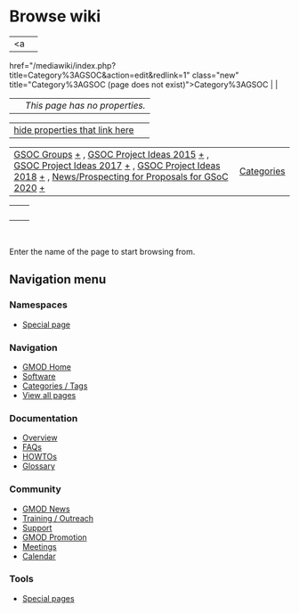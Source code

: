 



<span id="top"></span>




# <span dir="auto">Browse wiki</span>






|  |  |
|----|----|
| <a
href="/mediawiki/index.php?title=Category%3AGSOC&amp;action=edit&amp;redlink=1"
class="new"
title="Category%3AGSOC (page does not exist)">Category%3AGSOC</a> |  |

|     |                                |
|-----|--------------------------------|
|     | *This page has no properties.* |

<span id="smw_browse_incoming"></span>

|  |  |
|----|----|
| [hide properties that link here](/mediawiki/index.php?title=Special:Browse&offset=0&dir=out&article=Category%3AGSOC)  |  |

|  |  |
|----|----|
| <span class="smwb-ivalue">[GSOC Groups](/wiki/GSOC_Groups "GSOC Groups") <span class="smwbrowse">[+](/wiki/Special%3ABrowse/GSOC-20Groups "Special%3ABrowse/GSOC-20Groups")</span></span> , <span class="smwb-ivalue">[GSOC Project Ideas 2015](/wiki/GSOC_Project_Ideas_2015 "GSOC Project Ideas 2015") <span class="smwbrowse">[+](/wiki/Special%3ABrowse/GSOC-20Project-20Ideas-202015 "Special%3ABrowse/GSOC-20Project-20Ideas-202015")</span></span> , <span class="smwb-ivalue">[GSOC Project Ideas 2017](/wiki/GSOC_Project_Ideas_2017 "GSOC Project Ideas 2017") <span class="smwbrowse">[+](/wiki/Special%3ABrowse/GSOC-20Project-20Ideas-202017 "Special%3ABrowse/GSOC-20Project-20Ideas-202017")</span></span> , <span class="smwb-ivalue">[GSOC Project Ideas 2018](/wiki/GSOC_Project_Ideas_2018 "GSOC Project Ideas 2018") <span class="smwbrowse">[+](/wiki/Special%3ABrowse/GSOC-20Project-20Ideas-202018 "Special%3ABrowse/GSOC-20Project-20Ideas-202018")</span></span> , <span class="smwb-ivalue">[News/Prospecting for Proposals for GSoC 2020](/wiki/News/Prospecting_for_Proposals_for_GSoC_2020 "News/Prospecting for Proposals for GSoC 2020") <span class="smwbrowse">[+](/wiki/Special%3ABrowse/News-2FProspecting-20for-20Proposals-20for-20GSoC-202020 "Special%3ABrowse/News-2FProspecting-20for-20Proposals-20for-20GSoC-202020")</span></span> | [Categories](/wiki/Special%3ACategories "Special%3ACategories") |

|     |     |
|-----|-----|
|     |     |

 

Enter the name of the page to start browsing from.  








## Navigation menu



### Namespaces

- <span id="ca-nstab-special">[Special
  page](/wiki/Special%3ABrowse/Category%3AGSOC "This is a special page, you cannot edit the page itself")</span>






### Navigation



- <span id="n-GMOD-Home">[GMOD Home](/wiki/Main_Page)</span>
- <span id="n-Software">[Software](/wiki/GMOD_Components)</span>
- <span id="n-Categories-.2F-Tags">[Categories /
  Tags](/wiki/Categories)</span>
- <span id="n-View-all-pages">[View all
  pages](/wiki/Special:AllPages)</span>




### Documentation



- <span id="n-Overview">[Overview](/wiki/Overview)</span>
- <span id="n-FAQs">[FAQs](/wiki/Category%3AFAQ)</span>
- <span id="n-HOWTOs">[HOWTOs](/wiki/Category%3AHOWTO)</span>
- <span id="n-Glossary">[Glossary](/wiki/Glossary)</span>




### Community



- <span id="n-GMOD-News">[GMOD News](/wiki/GMOD_News)</span>
- <span id="n-Training-.2F-Outreach">[Training /
  Outreach](/wiki/Training_and_Outreach)</span>
- <span id="n-Support">[Support](/wiki/Support)</span>
- <span id="n-GMOD-Promotion">[GMOD
  Promotion](/wiki/GMOD_Promotion)</span>
- <span id="n-Meetings">[Meetings](/wiki/Meetings)</span>
- <span id="n-Calendar">[Calendar](/wiki/Calendar)</span>




### Tools



- <span id="t-specialpages"><a href="/wiki/Special%3ASpecialPages" accesskey="q"
  title="A list of all special pages [q]">Special pages</a></span>








<!-- -->




